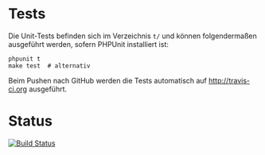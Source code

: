 # Tests

Die Unit-Tests befinden sich im Verzeichnis `t/` und können folgendermaßen
ausgeführt werden, sofern PHPUnit installiert ist:

    phpunit t 
    make test  # alternativ

Beim Pushen nach GitHub werden die Tests automatisch auf <http://travis-ci.org>
ausgeführt.

# Status

[![Build Status](https://travis-ci.org/gbv/gbv-csl.png)](https://travis-ci.org/gbv/gbv-csl)

